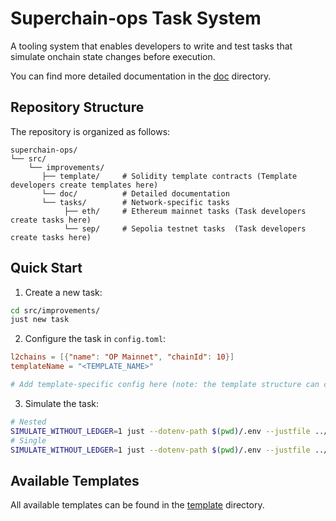 # Superchain-ops Task System

A tooling system that enables developers to write and test tasks that simulate onchain state changes before execution.

You can find more detailed documentation in the [doc](./doc/) directory.

## Repository Structure

The repository is organized as follows:

```
superchain-ops/
└── src/
    └── improvements/
       ├── template/     # Solidity template contracts (Template developers create templates here)
       └── doc/          # Detailed documentation
       └── tasks/        # Network-specific tasks
            ├── eth/     # Ethereum mainnet tasks (Task developers create tasks here)
            └── sep/     # Sepolia testnet tasks  (Task developers create tasks here)
```

## Quick Start

1. Create a new task:
```bash
cd src/improvements/
just new task
```

2. Configure the task in `config.toml`:
```toml
l2chains = [{"name": "OP Mainnet", "chainId": 10}]
templateName = "<TEMPLATE_NAME>"

# Add template-specific config here (note: the template structure can change based on the template type)
```

3. Simulate the task:
```bash
# Nested 
SIMULATE_WITHOUT_LEDGER=1 just --dotenv-path $(pwd)/.env --justfile ../../../nested.just simulate <foundation|council|chain-governor|child-safe-1|child-safe-2|child-safe-3>
# Single 
SIMULATE_WITHOUT_LEDGER=1 just --dotenv-path $(pwd)/.env --justfile ../../../single.just simulate
```

## Available Templates

All available templates can be found in the [template](./template/) directory. 
